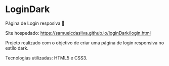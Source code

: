 # LoginDark
Página de Login resposiva 📝

Site hospedado: https://samuelcdasilva.github.io/loginDark/login.html

Projeto realizado com o objetivo de criar uma página de login responsiva no estilo dark.

Tecnologias utilizadas: HTML5 e CSS3.
